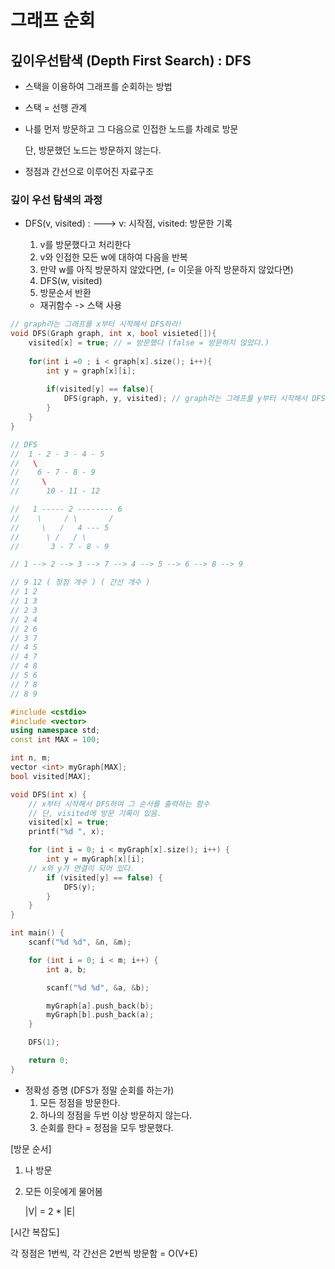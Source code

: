 # 그래프 순회

## 깊이우선탐색 (Depth First Search) : DFS

- 스택을 이용하여 그래프를 순회하는 방법

- 스택 = 선행 관계

- 나를 먼저 방문하고 그 다음으로 인접한 노드를 차례로 방문

  단, 방문했던 노드는 방문하지 않는다.

- 정점과 간선으로 이루어진 자료구조

### 깊이 우선 탐색의 과정

- DFS(v, visited) :           ---> v: 시작점, visited: 방문한 기록

  1. v를 방문했다고 처리한다
  2. v와 인접한 모든 w에 대하여 다음을 반복
  3. 만약 w를 아직 방문하지 않았다면, (= 이웃을 아직 방문하지 않았다면)
  4. DFS(w, visited)
  5. 방문순서 반환

  - 재귀함수 -> 스택 사용

```c++
// graph라는 그래프를 x부터 시작해서 DFS하라!
void DFS(Graph graph, int x, bool visieted[]){
	visited[x] = true; // = 방문했다 (false = 방문하지 않았다.)
	
	for(int i =0 ; i < graph[x].size(); i++){
		int y = graph[x][i];
        
        if(visited[y] == false){
            DFS(graph, y, visited); // graph라는 그래프를 y부터 시작해서 DFS하라!
        }
	}
}
```

```c++
// DFS
//  1 - 2 - 3 - 4 - 5
//   \
//    6 - 7 - 8 - 9
//     \
//      10 - 11 - 12 

//   1 ----- 2 -------- 6
//    \     / \       /
//     \   /   4 --- 5
//      \ /   / \ 
//       3 - 7 - 8 - 9

// 1 --> 2 --> 3 --> 7 --> 4 --> 5 --> 6 --> 8 --> 9

// 9 12 ( 정점 개수 ) ( 간선 개수 )
// 1 2
// 1 3
// 2 3
// 2 4
// 2 6
// 3 7
// 4 5
// 4 7
// 4 8
// 5 6
// 7 8
// 8 9

#include <cstdio>
#include <vector>
using namespace std;
const int MAX = 100;

int n, m;
vector <int> myGraph[MAX];
bool visited[MAX];

void DFS(int x) {
	// x부터 시작해서 DFS하여 그 순서를 출력하는 함수
	// 단, visited에 방문 기록이 있음.
	visited[x] = true;
	printf("%d ", x);

	for (int i = 0; i < myGraph[x].size(); i++) {
		int y = myGraph[x][i];
    // x와 y가 연결이 되어 있다.
		if (visited[y] == false) {
			DFS(y);
		}
	}
}

int main() {
	scanf("%d %d", &n, &m);

	for (int i = 0; i < m; i++) {
		int a, b;

		scanf("%d %d", &a, &b);

		myGraph[a].push_back(b);
		myGraph[b].push_back(a);
	}

	DFS(1);

	return 0;
}
```

- 정확성 증명 (DFS가 정말 순회를 하는가)
  1. 모든 정점을 방문한다.
  2. 하나의 정점을 두번 이상 방문하지 않는다.
  3. 순회를 한다 = 정점을 모두 방문했다.

[방문 순서]

1. 나 방문

2. 모든 이웃에게 물어봄

   |V| = 2 * |E| 

[시간 복잡도]

각 정점은 1번씩, 각 간선은 2번씩 방문함 = O(V+E)